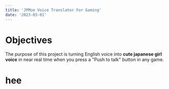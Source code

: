 ```yaml
---
title: 'JPMoe Voice Translator For Gaming'
date: '2023-03-01'
---
```


# **Objectives**
The purpose of this project is turning English voice into **cute japanese girl voice** in near real time when you press a "Push to talk" button in any game.

# hee